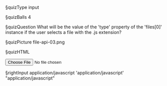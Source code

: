 §quizType
input

§quizBalls
4


§quizQuestion
What will be the value of the 'type' property of the 'files[0]' instance if the user selects a file with the .js extension?


§quizPicture
file-api-03.png


§quizHTML
<body>
  <input type="file"/>
</body>


§rightInput
application/javascript
'application/javascript'
"application/javascript"
